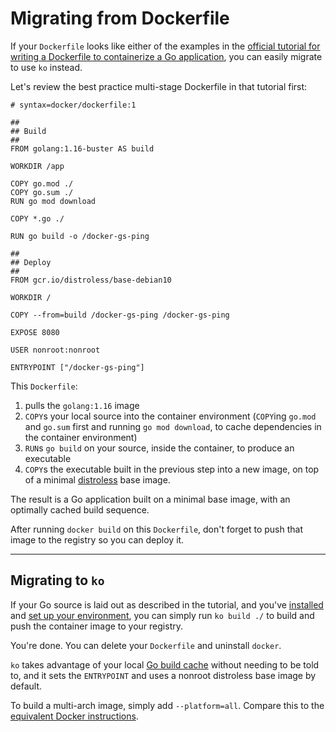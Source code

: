 # Migrating from Dockerfile

If your `Dockerfile` looks like either of the examples in the [official tutorial for writing a Dockerfile to containerize a Go application](https://docs.docker.com/language/golang/build-images/), you can easily migrate to use `ko` instead.

Let's review the best practice multi-stage Dockerfile in that tutorial first:

```plaintext
# syntax=docker/dockerfile:1

##
## Build
##
FROM golang:1.16-buster AS build

WORKDIR /app

COPY go.mod ./
COPY go.sum ./
RUN go mod download

COPY *.go ./

RUN go build -o /docker-gs-ping

##
## Deploy
##
FROM gcr.io/distroless/base-debian10

WORKDIR /

COPY --from=build /docker-gs-ping /docker-gs-ping

EXPOSE 8080

USER nonroot:nonroot

ENTRYPOINT ["/docker-gs-ping"]
```

This `Dockerfile`:

1. pulls the `golang:1.16` image
1. `COPY`s your local source into the container environment (`COPY`ing `go.mod` and `go.sum` first and running `go mod download`, to cache dependencies in the container environment)
1. `RUN`s `go build` on your source, inside the container, to produce an executable
1. `COPY`s the executable built in the previous step into a new image, on top of a minimal [distroless](https://github.com/GoogleContainerTools/distroless) base image.

The result is a Go application built on a minimal base image, with an optimally cached build sequence.

After running `docker build` on this `Dockerfile`, don't forget to push that image to the registry so you can deploy it.

---

## Migrating to `ko`

If your Go source is laid out as described in the tutorial, and you've [installed](./../install) and [set up your environment](./../get-started), you can simply run `ko build ./` to build and push the container image to your registry.

You're done. You can delete your `Dockerfile` and uninstall `docker`.

`ko` takes advantage of your local [Go build cache](./../features/build-cache) without needing to be told to, and it sets the `ENTRYPOINT` and uses a nonroot distroless base image by default.

To build a multi-arch image, simply add `--platform=all`.
Compare this to the [equivalent Docker instructions](https://docs.docker.com/desktop/multi-arch/).

